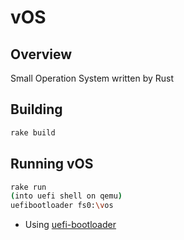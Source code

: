 vOS
================

## Overview
Small Operation System written by Rust

## Building
```sh
rake build
```
## Running vOS
```sh
rake run
(into uefi shell on qemu)
uefibootloader fs0:\vos
```

* Using [uefi-bootloader](https://github.com/fgken/uefi-bootloader)

